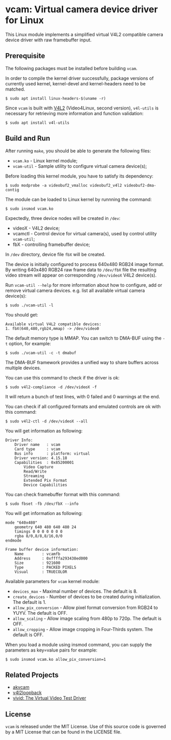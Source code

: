 # vcam: Virtual camera device driver for Linux

This Linux module implements a simplified virtual V4L2 compatible camera
device driver with raw framebuffer input.

## Prerequisite

The following packages must be installed before building `vcam`.

In order to compile the kernel driver successfully, package versions
of currently used kernel, kernel-devel and kernel-headers need to be matched.
```shell
$ sudo apt install linux-headers-$(uname -r)
```

Since `vcam` is built with [V4L2](https://en.wikipedia.org/wiki/Video4Linux) (Video4Linux, second version),
`v4l-utils` is necessary for retrieving more information and function validation:
```shell
$ sudo apt install v4l-utils
```

## Build and Run

After running `make`, you should be able to generate the following files:
* `vcam.ko` - Linux kernel module;
* `vcam-util` - Sample utility to configure virtual camera device(s);

Before loading this kernel module, you have to satisfy its dependency:
```shell
$ sudo modprobe -a videobuf2_vmalloc videobuf2_v4l2 videobuf2-dma-contig
```

The module can be loaded to Linux kernel by runnning the command:
```shell
$ sudo insmod vcam.ko
```

Expectedly, three device nodes will be created in `/dev`:
* videoX - V4L2 device;
* vcamctl - Control device for virtual camera(s), used by control utility `vcam-util`;
* fbX - controlling framebuffer device;

In `/dev` directory, device file `fbX` will be created.

The device is initially configured to process 640x480 RGB24 image format.
By writing 640x480 RGB24 raw frame data to `/dev/fbX` file the resulting
video stream will appear on corresponding `/dev/videoX` V4L2 device(s).

Run `vcam-util --help` for more information about how to configure, add or
remove virtual camera devices.
e.g. list all available virtual camera device(s):
```shell
$ sudo ./vcam-util -l
```

You should get:
```
Available virtual V4L2 compatible devices:
1. fbX(640,480,rgb24,mmap) -> /dev/video0
```

The default memory type is MMAP. You can switch to DMA-BUF using the `-t` option, for example:
```shell
$ sudo ./vcam-util -c -t dmabuf
```
The DMA-BUF framework provides a unified way to share buffers across multiple devices.

You can use this command to check if the driver is ok:
```shell
$ sudo v4l2-compliance -d /dev/videoX -f
```

It will return a bunch of test lines, with 0 failed and 0 warnings at the end.

You can check if all configured formats and emulated controls are ok with this command:
```shell
$ sudo v4l2-ctl -d /dev/videoX --all
```

You will get information as following:
```
Driver Info:
	Driver name   : vcam
	Card type     : vcam
	Bus info      : platform: virtual
	Driver version: 4.15.18
	Capabilities  : 0x85200001
		Video Capture
		Read/Write
		Streaming
		Extended Pix Format
		Device Capabilities
```
You can check framebuffer format with this command:
```shell
$ sudo fbset -fb /dev/fbX --info
```

You will get information as following:
```shell
mode "640x480"
    geometry 640 480 640 480 24
    timings 0 0 0 0 0 0 0
    rgba 8/0,8/8,8/16,0/0
endmode

Frame buffer device information:
    Name        : vcamfb
    Address     : 0xffffa293438ed000
    Size        : 921600
    Type        : PACKED PIXELS
    Visual      : TRUECOLOR
```

Available parameters for `vcam` kernel module:
* `devices_max` - Maximal number of devices. The default is 8.
* `create_devices` - Number of devices to be created during initialization. The default is 1.
* `allow_pix_conversion` - Allow pixel format conversion from RGB24 to YUYV. The default is OFF.
* `allow_scaling` - Allow image scaling from 480p to 720p. The default is OFF.
* `allow_cropping` - Allow image cropping in Four-Thirds system. The default is OFF.

When you load a module using insmod command, you can supply the parameters as key=value pairs for example:
```shell
$ sudo insmod vcam.ko allow_pix_conversion=1
```

## Related Projects

* [akvcam](https://github.com/webcamoid/akvcam)
* [v4l2loopback](https://github.com/umlaeute/v4l2loopback)
* [vivid: The Virtual Video Test Driver](https://www.kernel.org/doc/html/latest/media/v4l-drivers/vivid.html)

## License

`vcam` is released under the MIT License. Use of this source code is governed by
a MIT License that can be found in the LICENSE file.
